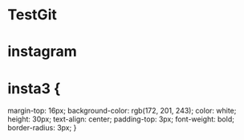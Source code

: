 # TestGit

# instagram
# insta3 {
  margin-top: 16px;
  background-color: rgb(172, 201, 243);
  color: white;
  height: 30px;
  text-align: center;
  padding-top: 3px;
  font-weight: bold;
  border-radius: 3px;
}